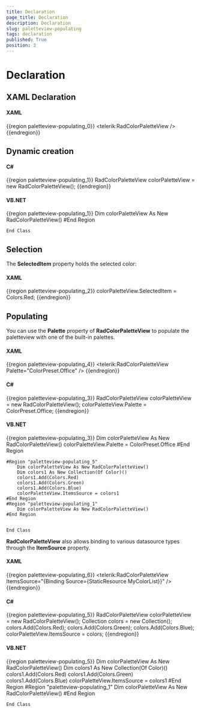 ```yaml
---
title: Declaration
page_title: Declaration
description: Declaration
slug: paletteview-populating
tags: declaration
published: True
position: 3
---
```


# Declaration



## XAML Declaration

#### __XAML__

{{region paletteview-populating_0}}
	<telerik:RadColorPaletteView />
	{{endregion}}



## Dynamic creation

#### __C#__

{{region paletteview-populating_1}}
	RadColorPaletteView colorPaletteView = new RadColorPaletteView();
	{{endregion}}



#### __VB.NET__

{{region paletteview-populating_1}}
		Dim colorPaletteView As New RadColorPaletteView()
	#End Region
	
	
	End Class



## Selection

The __SelectedItem__ property holds the selected color:
				

#### __XAML__

{{region paletteview-populating_2}}
	colorPaletteView.SelectedItem = Colors.Red;
	{{endregion}}



## Populating

You can use the __Palette__ property of __RadColorPaletteView__ to populate the paletteview with one of the built-in palettes.
				

#### __XAML__

{{region paletteview-populating_4}}
	<telerik:RadColorPaletteView Palette="ColorPreset.Office" />
	{{endregion}}



#### __C#__

{{region paletteview-populating_3}}
	RadColorPaletteView colorPaletteView = new RadColorPaletteView();
	colorPaletteView.Palette = ColorPreset.Office;
	{{endregion}}



#### __VB.NET__

{{region paletteview-populating_3}}
		Dim colorPaletteView As New RadColorPaletteView()
		colorPaletteView.Palette = ColorPreset.Office
	#End Region
	
	#Region "paletteview-populating_5"
		Dim colorPaletteView As New RadColorPaletteView()
		Dim colors1 As New Collection(Of Color)()
		colors1.Add(Colors.Red)
		colors1.Add(Colors.Green)
		colors1.Add(Colors.Blue)
		colorPaletteView.ItemsSource = colors1
	#End Region
	#Region "paletteview-populating_1"
		Dim colorPaletteView As New RadColorPaletteView()
	#End Region
	
	
	End Class



__RadColorPaletteView__  also allows binding to various datasource types through the __ItemSource__ property.
				

#### __XAML__

{{region paletteview-populating_6}}
	<telerik:RadColorPaletteView ItemsSource="{Binding Source={StaticResource MyColorList}}" />
	{{endregion}}



#### __C#__

{{region paletteview-populating_5}}
	RadColorPaletteView colorPaletteView = new RadColorPaletteView();
	Collection<Color> colors = new Collection<Color>();
	colors.Add(Colors.Red);
	colors.Add(Colors.Green);
	colors.Add(Colors.Blue);
	colorPaletteView.ItemsSource = colors;
	{{endregion}}



#### __VB.NET__

{{region paletteview-populating_5}}
		Dim colorPaletteView As New RadColorPaletteView()
		Dim colors1 As New Collection(Of Color)()
		colors1.Add(Colors.Red)
		colors1.Add(Colors.Green)
		colors1.Add(Colors.Blue)
		colorPaletteView.ItemsSource = colors1
	#End Region
	#Region "paletteview-populating_1"
		Dim colorPaletteView As New RadColorPaletteView()
	#End Region
	
	
	End Class


